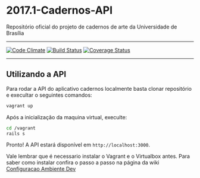 # 2017.1-Cadernos-API
 Repositório oficial do projeto de cadernos de arte da Universidade de Brasília

***

[![Code Climate](https://codeclimate.com/github/fga-gpp-mds/2017.1-Cadernos-API/badges/gpa.svg)](https://codeclimate.com/github/fga-gpp-mds/2017.1-Cadernos-API)
[![Build Status](https://travis-ci.org/fga-gpp-mds/2017.1-Cadernos-API.svg?branch=homolog)](https://travis-ci.org/fga-gpp-mds/2017.1-Cadernos-API)
[![Coverage Status](https://coveralls.io/repos/github/fga-gpp-mds/2017.1-Cadernos-API/badge.svg?branch=homolog)](https://coveralls.io/github/fga-gpp-mds/2017.1-Cadernos-API?branch=master)


***

## Utilizando a API

Para rodar a API do aplicativo cadernos localmente basta clonar repositório e execultar
o seguintes comandos:

```bash
vagrant up
```

Após a inicialização da maquina virtual, execulte:

```bash
cd /vagrant
rails s
```

Pronto! A API estará disponível em `http://localhost:3000`.

Vale lembrar que é necessario instalar o Vagrant e o Virtualbox antes. Para saber como instalar
confira o passo a passo na página da wiki [Configuracao Ambiente Dev](https://github.com/fga-gpp-mds/2017.1-Cadernos-API/wiki/Configuracao-Ambiente-Dev#vagrant-e-virtualboxt)
